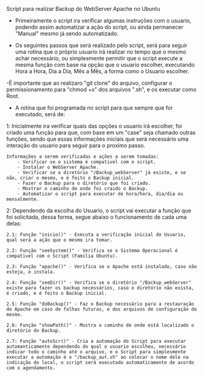 Script para realizar Backup do WebServer Apache no Ubuntu

- Primeiramente o script ira verificar algumas instruções com o usuario, podendo assim automatizar a ação do script, ou ainda permanecer "Manual" mesmo já sendo automatizado.

- Os seguintes passos que será realizado pelo script, será para seguir uma rotina que o próprio usuario irá realizar no tempo que o mesmo achar necessário, ou simplesmente permitir que o script execute a mesma função com base na opção que o usuario escolher, executando Hora a Hora, Dia a Dia, Mês a Mês, a forma como o Usuario escolher.

-É importante que ao realizaro "git clone" do arquivo, configurar o permissionamento para "chmod +x" dos arquivos ".sh", e os executar como Root. 

- A rotina que foi programada no script para que sempre que for executado, será de:

1: Inicialmente ira verificar quais das opções o usuario irá escolher, foi criado uma função para que, com base em um "case" seja chamado outras funções, sendo que essas informações iniciais que será necessário uma interação do usuario para seguir para o proximo passo.

    Informações a serem verificadas e ações a serem tomadas:
        - Verificar se o sistema é compativel com o script.
        - Instalar o WebServer Apache.
        - Verificar se o diretório "/Backup_webServer" já existe, e se não, criar o mesmo, e é feito o Backup inicial.
        - Fazer o Backup para o diretório que foi criado.
        - Mostrar o caminho de onde foi craido o Backup.
        - Automatizar o script para executar de hora/hora, dia/dia ou mensalmente. 

2: Dependendo da escolha do Usuario, o script vai executar a função que foi solicitada, dessa forma, segue abaixo o funcionamento de cada uma delas: 

    2.1: Função "inicio()" - Executa a verificação inicial do Usuario, qual será a ação que o mesmo ira tomar.

    2.2: Função "seeSystem()" - Verifica se o Sistema Operacional é compativel com o Script (Familia Ubuntu).

    2.3: Função "apache()" - Verifica se o Apache está instalado, caso não esteja, o instala.

    2.4: Função "seeDir()" - Verifica se o diretório "/Backup_webServer" existe para fazer os backup necessários, caso o diretório não exista, é criado, e é feito o Backup inicial.

    2.5: Função "doBackup()" - Faz o Backup necessário para a restauração do Apache em caso de falhas futuras, e dos arquivos de configuração do mesmo.

    2.6: Função "showPath()" - Mostra o caminho de onde está localizado o diretório do Backup.

    2.7: Função "autoScr()" - Cria a automação do Script para executar automanticamente dependendo do qual o usuario escolheu, necessário indicar todo o caminho até o arquivo, e o Script para simplesmente executar a automação é o "/backup_aut.sh" ao colocar o nome dele na indicação do local, o script será executado automaticamente de acordo com o agendamento.

